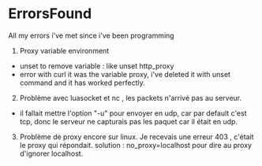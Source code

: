 # ErrorsFound
All my errors i've met since i've been programming

1. Proxy variable environment
  * unset to remove variable : like unset http_proxy
  * error with curl it was the variable proxy, i've deleted it with unset command and it has worked perfectly.
  
2. Problème avec luasocket et nc , les packets n'arrivé pas au serveur.
  * il fallait mettre l'option "-u" pour envoyer en udp, car par default c'est tcp, donc le serveur ne capturais pas les paquet car il était en udp.
  
  
3. Problème de proxy encore sur linux. Je recevais une erreur 403 , c'était le proxy qui répondait.
solution : no_proxy=localhost pour dire au proxy d'ignorer localhost.
